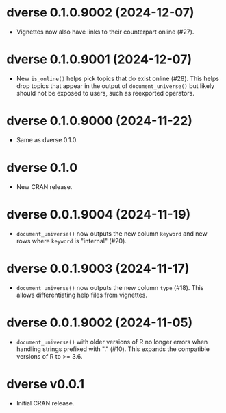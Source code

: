 <!-- NEWS.md is maintained by https://cynkra.github.io/fledge, do not edit -->

# dverse 0.1.0.9002 (2024-12-07)

* Vignettes now also have links to their counterpart online (#27).

# dverse 0.1.0.9001 (2024-12-07)

* New `is_online()` helps pick topics that do exist online (#28). This helps drop
topics that appear in the output of `document_universe()` but likely should not
be exposed to users, such as reexported operators.

# dverse 0.1.0.9000 (2024-11-22)

* Same as dverse 0.1.0.

# dverse 0.1.0

* New CRAN release.

# dverse 0.0.1.9004 (2024-11-19)

* `document_universe()` now outputs the new column `keyword` and new rows where
`keyword` is "internal" (#20).

# dverse 0.0.1.9003 (2024-11-17)

* `document_universe()` now outputs the new column `type` (#18). This allows
differentiating help files from vignettes.

# dverse 0.0.1.9002 (2024-11-05)

* `document_universe()` with older versions of R no longer errors when handling
strings prefixed with "." (#10). This expands the compatible versions of R to >=
3.6.

# dverse v0.0.1

* Initial CRAN release.
